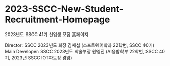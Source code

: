 # 2023-SSCC-New-Student-Recruitment-Homepage
2023년도 SSCC 41기 신입생 모집 홈페이지


Director: SSCC 2023년도 회장 김재섭 (소프트웨어학과 22학번, SSCC 40기)
</br>
Main Developer: SSCC 2023년도 학술부장 원영진 (AI융합학부 22학번, SSCC 40기, 2023년 SSCC IOT파트장 겸임)
